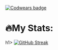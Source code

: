 [![Codwears badge](https://www.codewars.com/users/KaninGleb/badges/large)](https://www.codewars.com/users/KaninGleb)
<h1>🔥My Stats:</h1>h1>
<a href="https://git.io/streak-stats"><img src="https://github-readme-streak-stats.herokuapp.com?user=KaninGleb&theme=dark&border_radius=10&date_format=M%20j%5B%2C%20Y%5D&card_width=450" alt="GitHub Streak" /></a>
